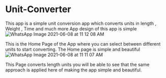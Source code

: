 # Unit-Converter
This app is a simple unit conversion app which converts units in length , Weight , Time and much more
App design of this app is simple
![WhatsApp Image 2021-06-08 at 11 12 08 AM](https://user-images.githubusercontent.com/73052518/121129415-8a65e200-c84a-11eb-9e7e-e58a10cee58b.jpeg)


This is the Home Page of the App where you can select between different units to start converting. The Home page is simple and beautiful
![WhatsApp Image 2021-06-08 at 11 11 07 AM](https://user-images.githubusercontent.com/73052518/121129448-96ea3a80-c84a-11eb-9373-cc4672ed019a.jpeg)


This Page converts length units you will be able to see that the same approach is applied here of making the app simple and beautiful.
